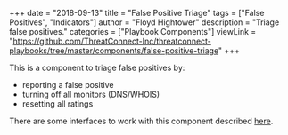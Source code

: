 +++
date = "2018-09-13"
title = "False Positive Triage"
tags = ["False Positives", "Indicators"]
author = "Floyd Hightower"
description = "Triage false positives."
categories = ["Playbook Components"]
viewLink = "https://github.com/ThreatConnect-Inc/threatconnect-playbooks/tree/master/components/false-positive-triage"
+++

This is a component to triage false positives by:

- reporting a false positive
- turning off all monitors (DNS/WHOIS)
- resetting all ratings

There are some interfaces to work with this component described [here](https://tc.hightower.space/post/playbooks/false-positive-triage/).
